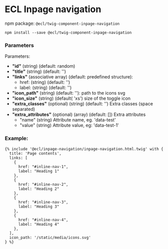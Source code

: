 # ECL Inpage navigation

npm package: `@ecl/twig-component-inpage-navigation`

```shell
npm install --save @ecl/twig-component-inpage-navigation
```

### Parameters

Parameters:

- **"id"** (string) (default: random)
- **"title"** (string) (default: '')
- **"links"** (associative array) (default: predefined structure):
  - href: (string) (default: '')
  - label: (string) (default: '')
- **"icon_path"** (string) (default: ''): path to the icons svg
- **"icon_size"** (string) (default( 'xs') size of the toggle icon
- **"extra_classes"** (optional) (string) (default: '') Extra classes (space separated)
- **"extra_attributes"** (optional) (array) (default: []) Extra attributes
  - "name" (string) Attribute name, eg. 'data-test'
  - "value" (string) Attribute value, eg: 'data-test-1'

### Example:

<!-- prettier-ignore -->
```twig
{% include '@ecl/inpage-navigation/inpage-navigation.html.twig' with {  
  title: 'Page contents', 
  links: [ 
    { 
      href: "#inline-nav-1", 
      label: "Heading 1" 
    }, 
    { 
      href: "#inline-nav-2", 
      label: "Heading 2" 
    }, 
    { 
      href: "#inline-nav-3", 
      label: "Heading 3" 
    }, 
    { 
      href: "#inline-nav-4", 
      label: "Heading 4" 
    }, 
  ], 
  icon_path: '/static/media/icons.svg' 
} %}
```
